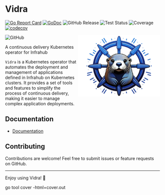 # Vidra
[![Go Report Card](https://goreportcard.com/badge/github.com/kubernetes/kubernetes)](https://goreportcard.com/report/https://github.com/infrahub-operator/vidra) 
[![GoDoc](https://pkg.go.dev/badge/github.com/infrahub-operator/vidra)](https://pkg.go.dev/github.com/infrahub-operator/vidra)
![GitHub Release](https://img.shields.io/github/v/release/infrahub-operator/vidra?include_prereleases&sort=semver)
![Test Status](https://img.shields.io/github/actions/workflow/status/infrahub-operator/vidra/main.yaml?label=Tests)
![Coverage](https://img.shields.io/endpoint?url=https://infrahub-operator.github.io/vidra/coverage-badge.json)
[![codecov](https://codecov.io/gh/infrahub-operator/vidra/graph/badge.svg?token=0JCAWNOMBL)](https://codecov.io/gh/infrahub-operator/vidra)

![GitHub](https://img.shields.io/github/license/infrahub-operator/vidra)
<img src=".github/logo.png" alt="Nornir Conditional Runner Logo" height="200" align="right">

A continuous delivery Kubernetes operator for Infrahub

`Vidra` is a Kubernetes operator that automates the deployment and management of applications defined in Infrahub on Kubernetes clusters. It provides a set of tools and features to simplify the process of continuous delivery, making it easier to manage complex application deployments.
## Documentation
- [Documentation](https://infrahub-operator.github.io/vidra/)

## Contributing

Contributions are welcome! Feel free to submit issues or feature requests on GitHub.

--- 
Enjoy using Vidra! 🎉

go tool cover -html=cover.out